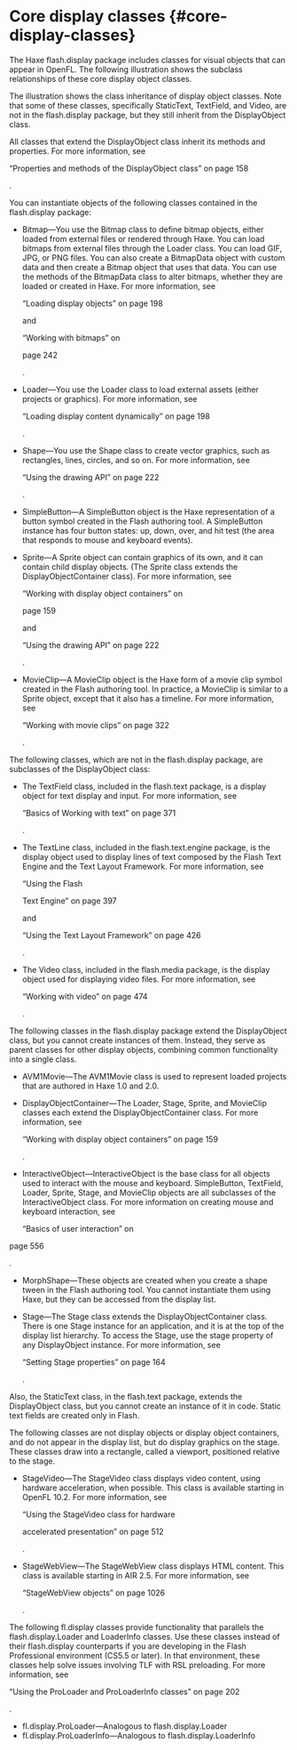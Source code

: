# Core display classes {#core-display-classes}

The Haxe flash.display package includes classes for visual objects that can appear in OpenFL. The following illustration shows the subclass relationships of these core display object classes.

The illustration shows the class inheritance of display object classes. Note that some of these classes, specifically StaticText, TextField, and Video, are not in the flash.display package, but they still inherit from the DisplayObject class.

All classes that extend the DisplayObject class inherit its methods and properties. For more information, see

“Properties and methods of the DisplayObject class” on page 158

.

You can instantiate objects of the following classes contained in the flash.display package:

*   Bitmap—You use the Bitmap class to define bitmap objects, either loaded from external files or rendered through Haxe. You can load bitmaps from external files through the Loader class. You can load GIF, JPG, or PNG files. You can also create a BitmapData object with custom data and then create a Bitmap object that uses that data. You can use the methods of the BitmapData class to alter bitmaps, whether they are loaded or created in Haxe. For more information, see

    “Loading display objects” on page 198

    and

    “Working with bitmaps” on

    page 242

    .
*   Loader—You use the Loader class to load external assets (either projects or graphics). For more information, see

    “Loading display content dynamically” on page 198

    .
*   Shape—You use the Shape class to create vector graphics, such as rectangles, lines, circles, and so on. For more information, see

    “Using the drawing API” on page 222

    .
*   SimpleButton—A SimpleButton object is the Haxe representation of a button symbol created in the Flash authoring tool. A SimpleButton instance has four button states: up, down, over, and hit test (the area that responds to mouse and keyboard events).
*   Sprite—A Sprite object can contain graphics of its own, and it can contain child display objects. (The Sprite class extends the DisplayObjectContainer class). For more information, see

    “Working with display object containers” on

    page 159

    and

    “Using the drawing API” on page 222

    .
*   MovieClip—A MovieClip object is the Haxe form of a movie clip symbol created in the Flash authoring tool. In practice, a MovieClip is similar to a Sprite object, except that it also has a timeline. For more information, see

    “Working with movie clips” on page 322

    .

The following classes, which are not in the flash.display package, are subclasses of the DisplayObject class:

*   The TextField class, included in the flash.text package, is a display object for text display and input. For more information, see

    “Basics of Working with text” on page 371

    .
*   The TextLine class, included in the flash.text.engine package, is the display object used to display lines of text composed by the Flash Text Engine and the Text Layout Framework. For more information, see

    “Using the Flash

    Text Engine” on page 397

    and

    “Using the Text Layout Framework” on page 426

    .
*   The Video class, included in the flash.media package, is the display object used for displaying video files. For more information, see

    “Working with video” on page 474

    .

The following classes in the flash.display package extend the DisplayObject class, but you cannot create instances of them. Instead, they serve as parent classes for other display objects, combining common functionality into a single class.

*   AVM1Movie—The AVM1Movie class is used to represent loaded projects that are authored in Haxe 1.0 and 2.0.
*   DisplayObjectContainer—The Loader, Stage, Sprite, and MovieClip classes each extend the DisplayObjectContainer class. For more information, see

    “Working with display object containers” on page 159

    .
*   InteractiveObject—InteractiveObject is the base class for all objects used to interact with the mouse and keyboard. SimpleButton, TextField, Loader, Sprite, Stage, and MovieClip objects are all subclasses of the InteractiveObject class. For more information on creating mouse and keyboard interaction, see

    “Basics of user interaction” on

page 556

.

*   MorphShape—These objects are created when you create a shape tween in the Flash authoring tool. You cannot instantiate them using Haxe, but they can be accessed from the display list.
*   Stage—The Stage class extends the DisplayObjectContainer class. There is one Stage instance for an application, and it is at the top of the display list hierarchy. To access the Stage, use the stage property of any DisplayObject instance. For more information, see

    “Setting Stage properties” on page 164

    .

Also, the StaticText class, in the flash.text package, extends the DisplayObject class, but you cannot create an instance of it in code. Static text fields are created only in Flash.

The following classes are not display objects or display object containers, and do not appear in the display list, but do display graphics on the stage. These classes draw into a rectangle, called a viewport, positioned relative to the stage.

*   StageVideo—The StageVideo class displays video content, using hardware acceleration, when possible. This class is available starting in OpenFL 10.2\. For more information, see

    “Using the StageVideo class for hardware

    accelerated presentation” on page 512

    .
*   StageWebView—The StageWebView class displays HTML content. This class is available starting in AIR 2.5\. For more information, see

    “StageWebView objects” on page 1026

    .

The following fl.display classes provide functionality that parallels the flash.display.Loader and LoaderInfo classes. Use these classes instead of their flash.display counterparts if you are developing in the Flash Professional environment (CS5.5 or later). In that environment, these classes help solve issues involving TLF with RSL preloading. For more information, see

“Using the ProLoader and ProLoaderInfo classes” on page 202

.

*   fl.display.ProLoader—Analogous to flash.display.Loader
*   fl.display.ProLoaderInfo—Analogous to flash.display.LoaderInfo